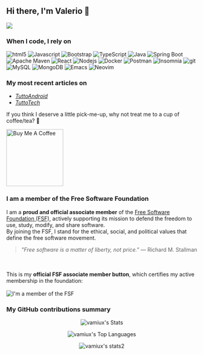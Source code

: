 ## Hi there, I'm Valerio 👋

![](https://komarev.com/ghpvc/?username=valeminer&color=7F5AB7)

<h3>When I code, I rely on</h3>
<p>
  <img alt="html5" src="https://img.shields.io/badge/-HTML5-E34F26?&logo=html5&logoColor=white" />
  <img alt="Javascript" src="https://img.shields.io/badge/-javascript-f7df1c?&logo=javascript&logoColor=black" />
  <img alt="Bootstrap" src="https://img.shields.io/badge/-bootstrap-7953b3?&logo=javascript&logoColor=white" />
  <img alt="TypeScript" src="https://img.shields.io/badge/-TypeScript-007ACC?&logo=typescript&logoColor=white" />
<img alt="Java" src="https://img.shields.io/badge/Java-ED8B00?&logo=openjdk&logoColor=white" />
  <img alt="Spring Boot" src="https://img.shields.io/badge/SpringBoot-6DB33F?&logo=Spring&logoColor=white" />
<img alt="Apache Maven" src="https://img.shields.io/badge/Apache%20Maven-C71A36?&logo=apachemaven&logoColor=white" />
  <img alt="React" src="https://img.shields.io/badge/-React-45b8d8?&logo=react&logoColor=white" />
  <img alt="Nodejs" src="https://img.shields.io/badge/-Nodejs-43853d?&logo=Node.js&logoColor=white" />
  <img alt="Docker" src="https://img.shields.io/badge/-Docker-46a2f1?&logo=docker&logoColor=white" />
  <img alt="Postman" src="https://img.shields.io/badge/Postman-FF6C37?&logo=Postman&logoColor=white" />
  <img alt="Insomnia" src="https://img.shields.io/badge/-Insomnia-5849BE?&logo=insomnia&logoColor=white" />
  <img alt="git" src="https://img.shields.io/badge/-Git-F05032?&logo=git&logoColor=white" />
  <img alt=MySQL src="https://img.shields.io/badge/MySQL-4479A1?&logo=mysql&logoColor=white" />
  <img alt="MongoDB" src="https://img.shields.io/badge/-MongoDB-13aa52?&logo=mongodb&logoColor=white" />
<img alt="Emacs" src="https://img.shields.io/badge/Emacs-%237F5AB6.svg?&logo=gnu-emacs&logoColor=white" />
  <img alt="Neovim" src="https://img.shields.io/badge/Neovim-57A143?&logo=neovim&logoColor=white" />
</p>

<h3>My most recent articles on</h3>
<ul>
  <li><a href="https://www.tuttoandroid.net/author/valeriominervini" target="_blank"><i>TuttoAndroid</i></a></li>
  <li><a href="https://www.tuttotech.net/author/valeriominervini" target="_blank"><i>TuttoTech</i></a></li>
</ul>

<p>If you think I deserve a little pick-me-up, why not treat me to a cup of coffee/tea? 🥺</p>
<a href="https://www.buymeacoffee.com/valeminer" target="_blank"><img src="https://cdn.buymeacoffee.com/buttons/v2/default-red.png" alt="Buy Me A Coffee" width="150" ></a>

<h3>I am a member of the Free Software Foundation</h3>

I am a **proud and official associate member** of the [Free Software Foundation (FSF)](https://www.fsf.org/), actively supporting its mission to defend the freedom to use, study, modify, and share software.  
By joining the FSF, I stand for the ethical, social, and political values that define the free software movement.

> *"Free software is a matter of liberty, not price."* — Richard M. Stallman

<br><br>
This is my **official FSF associate member button**, which certifies my active membership in the foundation:
<br><br>
![I'm a member of the FSF](https://static.fsf.org/nosvn/associate/crm/6983146.png)

<h3>My GitHub contributions summary</h3>

<div align="center">

![vamiux's Stats](https://github-readme-stats.vercel.app/api?username=vamiux&theme=tokyonight&show_icons=true&hide_border=true&count_private=true)
<div align="center">

![vamiux's Top Languages](https://github-readme-stats.vercel.app/api/top-langs/?username=vamiux&theme=tokyonight&show_icons=true&hide_border=true&layout=compact)

![vamiux's stats2](https://github-readme-streak-stats.herokuapp.com/?user=vamiux&theme=dark&ring=e73737&currStreakNum=ffffff&hide_border=true&background=0E1118)

</div>
